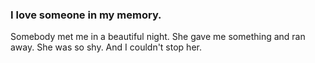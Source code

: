### I love someone in my memory.
Somebody met me in a beautiful night.
She gave me something and ran away.
She was so shy.
And I couldn't stop her.